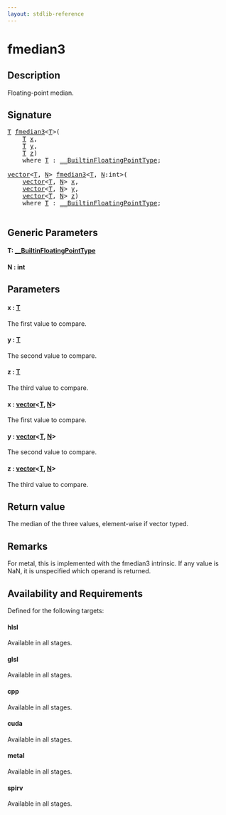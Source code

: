 ```yaml
---
layout: stdlib-reference
---
```


# fmedian3

## Description

Floating-point median.



## Signature 

<pre>
<a href="fmedian3.html#typeparam-T" class="code_type">T</a> <a href="fmedian3.html">fmedian3</a>&lt;<a href="fmedian3.html#typeparam-T" class="code_type">T</a>&gt;(
    <a href="fmedian3.html#typeparam-T" class="code_type">T</a> <a href="fmedian3.html#decl-x" class="code_param">x</a>,
    <a href="fmedian3.html#typeparam-T" class="code_type">T</a> <a href="fmedian3.html#decl-y" class="code_param">y</a>,
    <a href="fmedian3.html#typeparam-T" class="code_type">T</a> <a href="fmedian3.html#decl-z" class="code_param">z</a>)
    <span class='code_keyword'>where</span> <a href="fmedian3.html#typeparam-T" class="code_type">T</a> : <a href="index.html" class="code_type">__BuiltinFloatingPointType</a>;

<a href="index.html" class="code_type">vector</a>&lt;<a href="fmedian3.html#typeparam-T" class="code_type">T</a>, <a href="fmedian3.html#decl-N" class="code_var">N</a>&gt; <a href="fmedian3.html">fmedian3</a>&lt;<a href="fmedian3.html#typeparam-T" class="code_type">T</a>, <a href="fmedian3.html#decl-N" class="code_var">N</a>:<span class="code_keyword">int</span>&gt;(
    <a href="index.html" class="code_type">vector</a>&lt;<a href="fmedian3.html#typeparam-T" class="code_type">T</a>, <a href="fmedian3.html#decl-N" class="code_var">N</a>&gt; <a href="fmedian3.html#decl-x" class="code_param">x</a>,
    <a href="index.html" class="code_type">vector</a>&lt;<a href="fmedian3.html#typeparam-T" class="code_type">T</a>, <a href="fmedian3.html#decl-N" class="code_var">N</a>&gt; <a href="fmedian3.html#decl-y" class="code_param">y</a>,
    <a href="index.html" class="code_type">vector</a>&lt;<a href="fmedian3.html#typeparam-T" class="code_type">T</a>, <a href="fmedian3.html#decl-N" class="code_var">N</a>&gt; <a href="fmedian3.html#decl-z" class="code_param">z</a>)
    <span class='code_keyword'>where</span> <a href="fmedian3.html#typeparam-T" class="code_type">T</a> : <a href="index.html" class="code_type">__BuiltinFloatingPointType</a>;

</pre>

## Generic Parameters

####  <a id="typeparam-T"></a>T: [\_\_BuiltinFloatingPointType](../interfaces/0_builtinfloatingpointtype-029hm/index)
####  <a id="decl-N"></a>N  : int

## Parameters

####  <a id="decl-x"></a>x  : [T](fmedian3#typeparam-T)
The first value to compare.

####  <a id="decl-y"></a>y  : [T](fmedian3#typeparam-T)
The second value to compare.

####  <a id="decl-z"></a>z  : [T](fmedian3#typeparam-T)
The third value to compare.

####  <a id="decl-x"></a>x  : [vector](../types/vector/index)\<[T](../types/vector/index#typeparam-T), [N](../types/vector/index#decl-N)\>
The first value to compare.

####  <a id="decl-y"></a>y  : [vector](../types/vector/index)\<[T](../types/vector/index#typeparam-T), [N](../types/vector/index#decl-N)\>
The second value to compare.

####  <a id="decl-z"></a>z  : [vector](../types/vector/index)\<[T](../types/vector/index#typeparam-T), [N](../types/vector/index#decl-N)\>
The third value to compare.


## Return value
The median of the three values, element-wise if vector typed.

## Remarks
For metal, this is implemented with the fmedian3 intrinsic.
If any value is NaN, it is unspecified which operand is returned.


## Availability and Requirements

Defined for the following targets:

#### hlsl
Available in all stages.

#### glsl
Available in all stages.

#### cpp
Available in all stages.

#### cuda
Available in all stages.

#### metal
Available in all stages.

#### spirv
Available in all stages.



